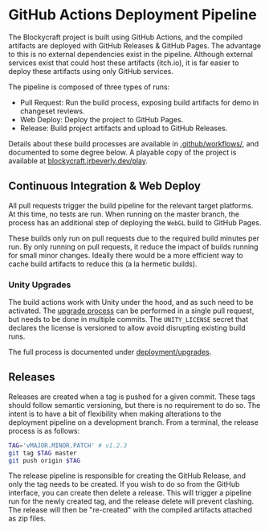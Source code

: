 # GitHub Actions Deployment Pipeline

The Blockycraft project is built using GitHub Actions, and the compiled artifacts are deployed with GitHub Releases & GitHub Pages. The advantage to this is no external dependencies exist in the pipeline. Although external services exist that could host these artifacts (itch.io), it is far easier to deploy these artifacts using only GitHub services.

The pipeline is composed of three types of runs:

- Pull Request: Run the build process, exposing build artifacts for demo in changeset reviews.
- Web Deploy: Deploy the project to GitHub Pages.
- Release: Build project artifacts and upload to GitHub Releases.

Details about these build processes are available in [.github/workflows/](.github/workflows), and documented to some degree below. A playable copy of the project is available at [blockycraft.jrbeverly.dev/play](https://blockycraft.jrbeverly.dev/play).

## Continuous Integration & Web Deploy

All pull requests trigger the build pipeline for the relevant target platforms. At this time, no tests are run. When running on the master branch, the process has an additional step of deploying the `WebGL` build to GitHub Pages.

These builds only run on pull requests due to the required build minutes per run. By only running on pull requests, it reduce the impact of builds running for small minor changes. Ideally there would be a more efficient way to cache build artifacts to reduce this (a la hermetic builds).

### Unity Upgrades

The build actions work with Unity under the hood, and as such need to be activated. The [upgrade process](upgrades.md) can be performed in a single pull request, but needs to be done in multiple commits. The `UNITY_LICENSE` secret that declares the license is versioned to allow avoid disrupting existing build runs.

The full process is documented under [deployment/upgrades](upgrades.md).

## Releases

Releases are created when a tag is pushed for a given commit. These tags should follow semantic versioning, but there is no requirement to do so. The intent is to have a bit of flexibility when making alterations to the deployment pipeline on a development branch. From a terminal, the release process is as follows:

```bash
TAG='vMAJOR.MINOR.PATCH' # v1.2.3
git tag $TAG master
git push origin $TAG
```

The release pipeline is responsible for creating the GitHub Release, and only the tag needs to be created. If you wish to do so from the GitHub interface, you can create then delete a release. This will trigger a pipeline run for the newly created tag, and the release delete will prevent clashing. The release will then be "re-created" with the compiled artifacts attached as zip files.
